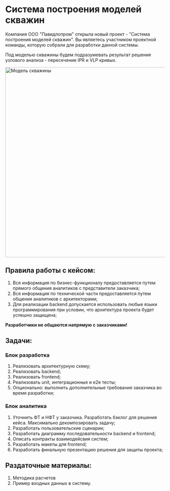 # Система построения моделей скважин

Компания ООО "Павидлопром" открыла новый проект - "Система построения моделей скважин". Вы являетесь участником проектной команды, которую собрали для разработки данной системы.

Под моделью скважины будем подразумевать результат решения узлового анализа - пересечение IPR и VLP кривых.

<img alt="Модель скважины" height="600" src="https://res-tech.ru/wp-content/uploads/2021/03/%D0%A0%D0%B8%D1%81%D1%83%D0%BD%D0%BE%D0%BA-3-2.png" width="600"/>

## Правила работы с кейсом:
1. Вся информация по бизнес-функционалу предоставляется путем прямого общения аналитиков с представители заказчика;
2. Вся информация по технической части предоставляется путем общения аналитиков с архитекторами;
3. Для реализации backend допускается использовать любые языки программирования при условии, что архитектура проекта будет успешно защищена;

<b>Разработчики не общаются напрямую с заказчиками!</b>

## Задачи:
### Блок разработка
1. Реализовать архитектурную схему;
2. Реализовать backend;
3. Реализовать frontend;
4. Реализовать unit, интеграционные и e2e тесты;
5. Опционально: выполнить дополнительные требования заказчика во время разработки;

### Блок аналитика
1. Уточнить ФТ и НФТ у заказчика. Разработать бэклог для решения кейса. Максимально декомпозировать задачу;
2. Разработать пользовательские сценарии;
3. Разработать диаграмму последовательности backend и frontend;
4. Описать контракты взаимодейсвия систем;
5. Разработать макеты для frontend;
6. Разработать финальную презентацию решения для защиты проекта;

## Раздаточные материалы:
1. Методика расчетов
2. Пример входных данных в систему.
